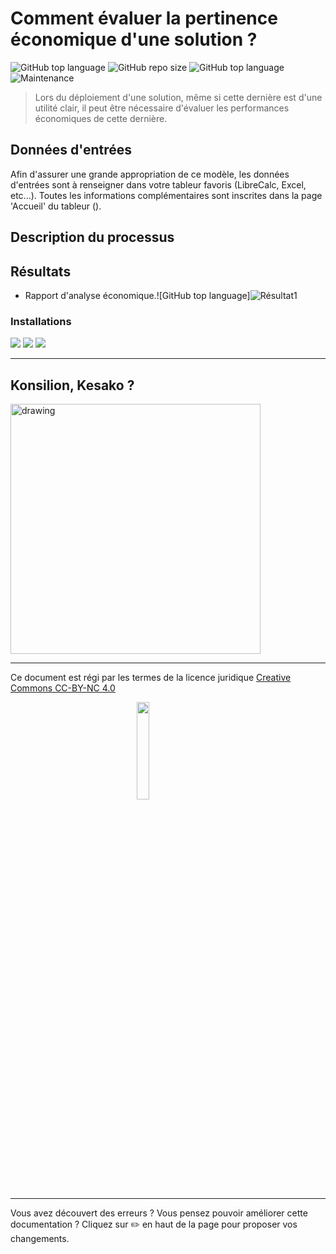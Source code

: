 # Comment évaluer la pertinence économique d'une solution ?
![GitHub top language](https://img.shields.io/github/languages/top/Konsilion/MN_Analyse_Economique?style=?style=for-the-badge)
![GitHub repo size](https://img.shields.io/github/repo-size/Konsilion/MN_Analyse_Economique?style=?style=for-the-badge)
![GitHub top language](https://img.shields.io/github/downloads/Konsilion/MN_Analyse_Economique/total.svg?color=fedcba)
![Maintenance](https://img.shields.io/badge/Maintenu-Oui-green.svg)


> Lors du déploiement d'une solution, même si cette dernière est d'une utilité clair, il peut être nécessaire d'évaluer les performances économiques de cette dernière.

## Données d'entrées

Afin d'assurer une grande appropriation de ce modèle, les données d'entrées sont à renseigner dans votre tableur favoris (LibreCalc, Excel, etc...). Toutes les informations complémentaires sont inscrites dans la page 'Accueil' du tableur ().

## Description du processus


## Résultats

* Rapport d'analyse économique.![GitHub top language]![Résultat1](https://img.shields.io/badge/Disponible-Non-red.svg)

### Installations
![](https://img.shields.io/badge/Windows-0078D6?style=for-the-badge&logo=windows&logoColor=white)
![](https://img.shields.io/badge/mac%20os-000000?style=for-the-badge&logo=apple&logoColor=white)
![](https://img.shields.io/badge/Linux-FCC624?style=for-the-badge&logo=linux&logoColor=black)


---
## Konsilion, Kesako ?

<img src="https://konsilion.fr/wp/wp-content/uploads/2022/04/Logo_Konsilion_V2.png" alt="drawing" width="400"/>

-----------
Ce document est régi par les termes de la licence juridique [Creative Commons CC-BY-NC 4.0](https://creativecommons.org/licenses/by-nc/4.0/deed.fr) 

<img style="display: block; margin: 0 auto;" src="https://mirrors.creativecommons.org/presskit/buttons/88x31/png/by-nc.png" width="20%">

---

Vous avez découvert des erreurs ? Vous pensez pouvoir améliorer cette documentation ? Cliquez sur :pencil2: en haut de la page pour proposer vos changements.

